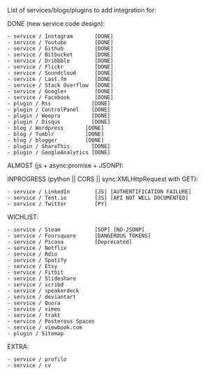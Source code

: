List of services/blogs/plugins to add integration for:

DONE (new service code design):

    - service / Instagram       [DONE]
    - service / Youtube         [DONE]
    - service / Github          [DONE]
    - service / Bitbucket       [DONE]
    - service / Dribbble        [DONE]
    - service / Flickr          [DONE]
    - service / Soundcloud      [DONE]
    - service / Last.fm         [DONE]
    - service / Stack Overflow  [DONE]
    - service / Google+         [DONE]
    - service / Facebook        [DONE]
    - plugin / Rss             [DONE]
    - plugin / ControlPanel    [DONE]
    - plugin / Woopra          [DONE]
    - plugin / Disqus          [DONE]
    - blog / Wordpress       [DONE]
    - blog / Tumblr          [DONE]
    - blog / blogger         [DONE]
    - plugin / ShareThis       [DONE]
    - plugin / GoogleAnalytics [DONE]

ALMOST (js + async:promise + JSONP):

INPROGRESS (python || CORS || sync:XMLHttpRequest with GET):

    - service / LinkedIn        [JS] [AUTHENTIFICATION FAILURE]
    - service / Tent.io         [JS] [API NOT WELL DOCUMENTED]
    - service / Twitter         [PY]

WICHLIST:

    - service / Steam           [SOP] [NO-JSONP]
    - service / Foursquare      [DANGEROUS TOKENS]
    - service / Picasa          [Deprecated]
    - service / Netflix
    - service / Rdio
    - service / Spotify
    - service / Etsy
    - service / Fitbit
    - service / Slideshare
    - service / scribd
    - service / speakerdeck
    - service / deviantart
    - service / Quora
    - service / vimeo
    - service / trakt
    - service / Posterous Spaces
    - service / viewbook.com
    - plugin / Sitemap

EXTRA:

    - service / profilo
    - service / cv
